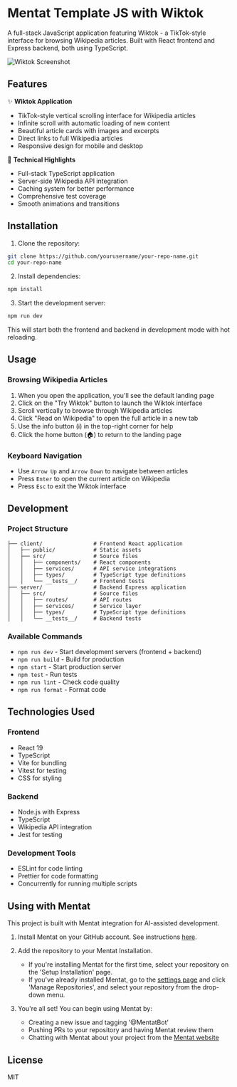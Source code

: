 # Mentat Template JS with Wiktok

A full-stack JavaScript application featuring Wiktok - a TikTok-style interface for browsing Wikipedia articles. Built with React frontend and Express backend, both using TypeScript.

![Wiktok Screenshot](https://github.com/granawkins/template-js-playground/assets/raw/main/screenshots/wiktok-preview.png)

## Features

✨ **Wiktok Application**
- TikTok-style vertical scrolling interface for Wikipedia articles
- Infinite scroll with automatic loading of new content
- Beautiful article cards with images and excerpts
- Direct links to full Wikipedia articles
- Responsive design for mobile and desktop

🚀 **Technical Highlights**
- Full-stack TypeScript application
- Server-side Wikipedia API integration
- Caching system for better performance
- Comprehensive test coverage
- Smooth animations and transitions

## Installation

1. Clone the repository:
```bash
git clone https://github.com/yourusername/your-repo-name.git
cd your-repo-name
```

2. Install dependencies:
```bash
npm install
```

3. Start the development server:
```bash
npm run dev
```

This will start both the frontend and backend in development mode with hot reloading.

## Usage

### Browsing Wikipedia Articles

1. When you open the application, you'll see the default landing page
2. Click on the "Try Wiktok" button to launch the Wiktok interface
3. Scroll vertically to browse through Wikipedia articles
4. Click "Read on Wikipedia" to open the full article in a new tab
5. Use the info button (ℹ️) in the top-right corner for help
6. Click the home button (🏠) to return to the landing page

### Keyboard Navigation

- Use `Arrow Up` and `Arrow Down` to navigate between articles
- Press `Enter` to open the current article on Wikipedia
- Press `Esc` to exit the Wiktok interface

## Development

### Project Structure

```
├── client/                # Frontend React application
│   ├── public/            # Static assets
│   ├── src/               # Source files
│   │   ├── components/    # React components
│   │   ├── services/      # API service integrations
│   │   ├── types/         # TypeScript type definitions
│   │   └── __tests__/     # Frontend tests
├── server/                # Backend Express application
│   ├── src/               # Source files
│   │   ├── routes/        # API routes
│   │   ├── services/      # Service layer
│   │   ├── types/         # TypeScript type definitions
│   │   └── __tests__/     # Backend tests
```

### Available Commands

- `npm run dev` - Start development servers (frontend + backend)
- `npm run build` - Build for production
- `npm start` - Start production server
- `npm test` - Run tests
- `npm run lint` - Check code quality
- `npm run format` - Format code

## Technologies Used

### Frontend
- React 19
- TypeScript
- Vite for bundling
- Vitest for testing
- CSS for styling

### Backend
- Node.js with Express
- TypeScript
- Wikipedia API integration
- Jest for testing

### Development Tools
- ESLint for code linting
- Prettier for code formatting
- Concurrently for running multiple scripts

## Using with Mentat

This project is built with Mentat integration for AI-assisted development.

1. Install Mentat on your GitHub account. See instructions [here](https://mentat.ai/docs).

2. Add the repository to your Mentat Installation.
   - If you're installing Mentat for the first time, select your repository on the 'Setup Installation' page.
   - If you've already installed Mentat, go to the [settings page](https://mentat.ai/settings) and click 'Manage Repositories', and select your repository from the drop-down menu.

3. You're all set! You can begin using Mentat by:
   - Creating a new issue and tagging '@MentatBot'
   - Pushing PRs to your repository and having Mentat review them
   - Chatting with Mentat about your project from the [Mentat website](https://mentat.ai)

## License

MIT
